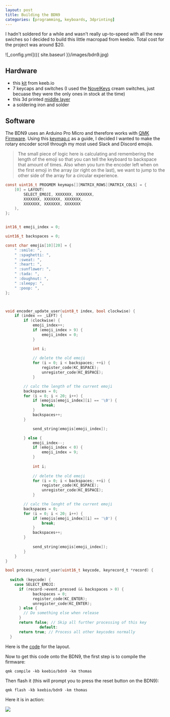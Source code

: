 ```yaml
---
layout: post
title: Building the BDN9
categories: [programming, keyboards, 3dprinting]
---
```


I hadn't soldered for a while and wasn't really up-to-speed with all the new swiches so I decided to build this little macropad from keebio.  Total cost for the project was around $20. 

![_config.yml]({{ site.baseurl }}/images/bdn9.jpg)

Hardware
----

* this [kit](https://keeb.io/products/bdn9-3x3-9-key-macropad-rotary-encoder-support) from keeb.io
* 7 keycaps and switches (I used the [NovelKeys](https://novelkeys.xyz/) cream switches, just becuase they were the only ones in stock at the time)
* this 3d printed [middle layer](https://www.thingiverse.com/thing:3706381)
* a soldering iron and solder

Software
----
The BDN9 uses an Arduino Pro Micro and therefore works with [QMK Firmware](https://qmk.fm/).  Using this [keymap.c](https://github.com/qmk/qmk_firmware/blob/master/keyboards/keebio/bdn9/keymaps/default/keymap.c) as a guide, I decided I wanted to make the rotary encoder scroll through my most used Slack and Discord emojis.

> The small piece of logic here is calculating and remembering the length of the emoji so that you can tell the keyboard to backspace that amount of times. Also when you turn the encoder left when on the first emoji in the array (or right on the last), we want to jump to the other side of the array for a circular experience.

```c
const uint16_t PROGMEM keymaps[][MATRIX_ROWS][MATRIX_COLS] = {
    [0] = LAYOUT(
        SELECT_EMOJI, XXXXXXX, XXXXXXX,
        XXXXXXX, XXXXXXX, XXXXXXX,
        XXXXXXX, XXXXXXX, XXXXXXX 
    ),
};


int16_t emoji_index = 0;      

uint16_t backspaces = 0;

const char emojis[10][20] = {
    " :smile: ",
    " :spaghetti: ",
    " :sweat: ",
    " :heart: ",
    " :sunflower: ",
    " :tada: ",
    " :doughnut: ",
    " :sleepy: ",
    " :poop: ",
};



void encoder_update_user(uint8_t index, bool clockwise) {
    if (index == _LEFT) {
        if (clockwise) {
            emoji_index++;
            if (emoji_index > 9) {
            	emoji_index = 0;
            }

            int i;
            
            // delete the old emoji	
            for (i = 0; i < backspaces; ++i) {
                register_code(KC_BSPACE);
                unregister_code(KC_BSPACE);
            }

	    // calc the length of the current emoji
	    backspaces = 0;
  	    for (i = 0; i < 20; i++) {
	        if (emojis[emoji_index][i] == '\0') {
	            break;
	        }
	        backspaces++;
	    }

            send_string(emojis[emoji_index]);	    

        } else {
            emoji_index--;
            if (emoji_index < 0) {
            	emoji_index = 9;
            }
            
            int i;
            
            // delete the old emoji	
            for (i = 0; i < backspaces; ++i) {
                register_code(KC_BSPACE);
                unregister_code(KC_BSPACE);
            }

	    // calc the lenght of the current emoji
	    backspaces = 0;
  	    for (i = 0; i < 20; i++) {
	        if (emojis[emoji_index][i] == '\0') {
	            break;
	        }
	        backspaces++;
	    }
	    
            send_string(emojis[emoji_index]);
        }
    }
}

bool process_record_user(uint16_t keycode, keyrecord_t *record) {
  
  switch (keycode) {
    case SELECT_EMOJI:
      if (record->event.pressed && backspaces > 0) {
      	    backspaces = 0;
            register_code(KC_ENTER);
            unregister_code(KC_ENTER);
      } else {
        // Do something else when release
      }
      return false; // Skip all further processing of this key
               default:
      return true; // Process all other keycodes normally
  }

```

Here is the [code](https://github.com/ThomasChung/qmk_firmware/tree/master/keyboards/keebio/bdn9/keymaps/thomas) for the layout.

Now to get this code onto the BDN9, the first step is to compile the firmware:

    qmk compile -kb keebio/bdn9 -km thomas
    
Then flash it (this will prompt you to press the reset button on the BDN9):

    qmk flash -kb keebio/bdn9 -km thomas
    

Here it is in action:

![](/images/bdn9-in-action.gif)


